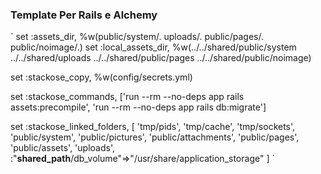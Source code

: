 
### Template Per Rails e Alchemy


`
set :assets_dir, %w(public/system/. uploads/. public/pages/. public/noimage/.)
set :local_assets_dir, %w(../../shared/public/system ../../shared/uploads ../../shared/public/pages ../../shared/public/noimage)

set :stackose_copy, %w(config/secrets.yml)

set :stackose_commands, ['run --rm --no-deps app rails assets:precompile', 'run --rm  --no-deps app rails db:migrate']

set :stackose_linked_folders, [  'tmp/pids',
                               'tmp/cache',
                               'tmp/sockets',
                               'public/system',
                               'public/pictures',
                               'public/attachments',
                               'public/pages',
                               'public/assets',
                               'uploads',
                               :"__shared_path__/db_volume"=>"/usr/share/application_storage"
]
`